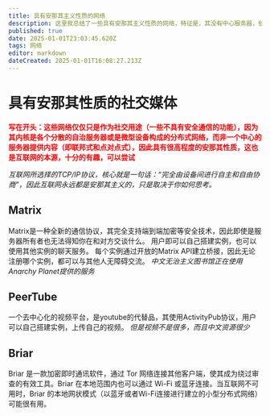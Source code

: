 ```yaml
---
title: 具有安那其主义性质的网络
description: 这里我总结了一些具有安那其主义性质的网络，特征是，其没有中心服务器，依赖各个自治的服务器分享信息。
published: true
date: 2025-01-01T23:03:45.620Z
tags: 网络
editor: markdown
dateCreated: 2025-01-01T16:08:27.213Z
---
```


# 具有安那其性质的社交媒体
<font color=red>**写在开头：这些网络仅仅只是作为社交用途（一些不具有安全通信的功能），因为其内核是各个分散的自治服务器或是微型设备构成的分布式网络，而非一个中心的服务器提供内容（即联邦式和点对点式），因此具有很高程度的安那其性质，这也是互联网的本源，十分的有趣，可以尝试**</font>

*互联网所选择的TCP/IP协议，核心就是一句话：“完全由设备间进行自主和自由协商”，因此互联网永远都是安那其主义的，只是取决于你如何思考。*

## Matrix
Matrix是一种全新的通信协议，其完全支持端到端加密等安全技术，因此即使是服务器所有者也无法得知你在和对方交谈什么。
用户即可以自己搭建实例，也可以使用其他实例的聊天服务。
每个实例通过开放的Matrix API建立桥接，因此无论注册哪个实例，都可以与其他人无障碍交流。
*中文无治主义图书馆正在使用Anarchy Planet提供的服务*

## PeerTube
一个去中心化的视频平台，是youtube的代替品，其使用ActivityPub协议，用户可以自己搭建实例，上传自己的视频。
*但是视频不是很多，而且中文资源很少*

## Briar
Briar 是一款加密即时通讯软件，通过 Tor 网络连接其他客户端，使其成为绕过审查的有效工具。Briar 在本地范围内也可以通过 Wi-Fi 或蓝牙连接。当互联网不可用时，Briar 的本地网状模式（以蓝牙或者Wi-Fi连接进行建立的小型分布式网络）可能很有用。